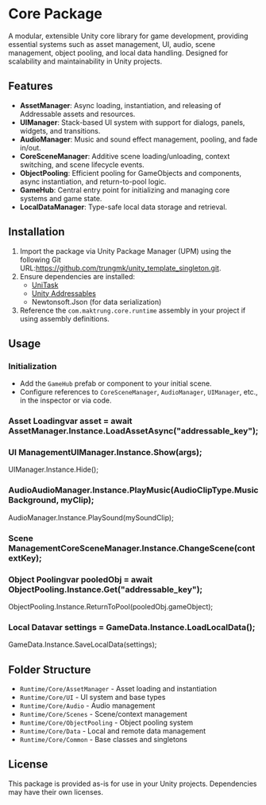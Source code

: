 # Core Package

A modular, extensible Unity core library for game development, providing essential systems such as asset management, UI, audio, scene management, object pooling, and local data handling. Designed for scalability and maintainability in Unity projects.

## Features

- **AssetManager**: Async loading, instantiation, and releasing of Addressable assets and resources.
- **UIManager**: Stack-based UI system with support for dialogs, panels, widgets, and transitions.
- **AudioManager**: Music and sound effect management, pooling, and fade in/out.
- **CoreSceneManager**: Additive scene loading/unloading, context switching, and scene lifecycle events.
- **ObjectPooling**: Efficient pooling for GameObjects and components, async instantiation, and return-to-pool logic.
- **GameHub**: Central entry point for initializing and managing core systems and game state.
- **LocalDataManager**: Type-safe local data storage and retrieval.

## Installation

1. Import the package via Unity Package Manager (UPM) using the following Git URL:https://github.com/trungmk/unity_template_singleton.git.
2. Ensure dependencies are installed:
   - [UniTask](https://github.com/Cysharp/UniTask)
   - [Unity Addressables](https://docs.unity3d.com/Packages/com.unity.addressables@latest)
   - Newtonsoft.Json (for data serialization)
3. Reference the `com.maktrung.core.runtime` assembly in your project if using assembly definitions.

## Usage

### Initialization
- Add the `GameHub` prefab or component to your initial scene.
- Configure references to `CoreSceneManager`, `AudioManager`, `UIManager`, etc., in the inspector or via code.

### Asset Loadingvar asset = await AssetManager.Instance.LoadAssetAsync("addressable_key");
### UI ManagementUIManager.Instance.Show<MyDialogView>(args);
UIManager.Instance.Hide<MyDialogView>();
### AudioAudioManager.Instance.PlayMusic(AudioClipType.MusicBackground, myClip);
AudioManager.Instance.PlaySound(mySoundClip);
### Scene ManagementCoreSceneManager.Instance.ChangeScene(contextKey);
### Object Poolingvar pooledObj = await ObjectPooling.Instance.Get<MyComponent>("addressable_key");
ObjectPooling.Instance.ReturnToPool(pooledObj.gameObject);
### Local Datavar settings = GameData.Instance.LoadLocalData<SettingsLocalData>();
GameData.Instance.SaveLocalData<SettingsLocalData>(settings);
## Folder Structure
- `Runtime/Core/AssetManager` - Asset loading and instantiation
- `Runtime/Core/UI` - UI system and base types
- `Runtime/Core/Audio` - Audio management
- `Runtime/Core/Scenes` - Scene/context management
- `Runtime/Core/ObjectPooling` - Object pooling system
- `Runtime/Core/Data` - Local and remote data management
- `Runtime/Core/Common` - Base classes and singletons

## License
This package is provided as-is for use in your Unity projects. Dependencies may have their own licenses.
